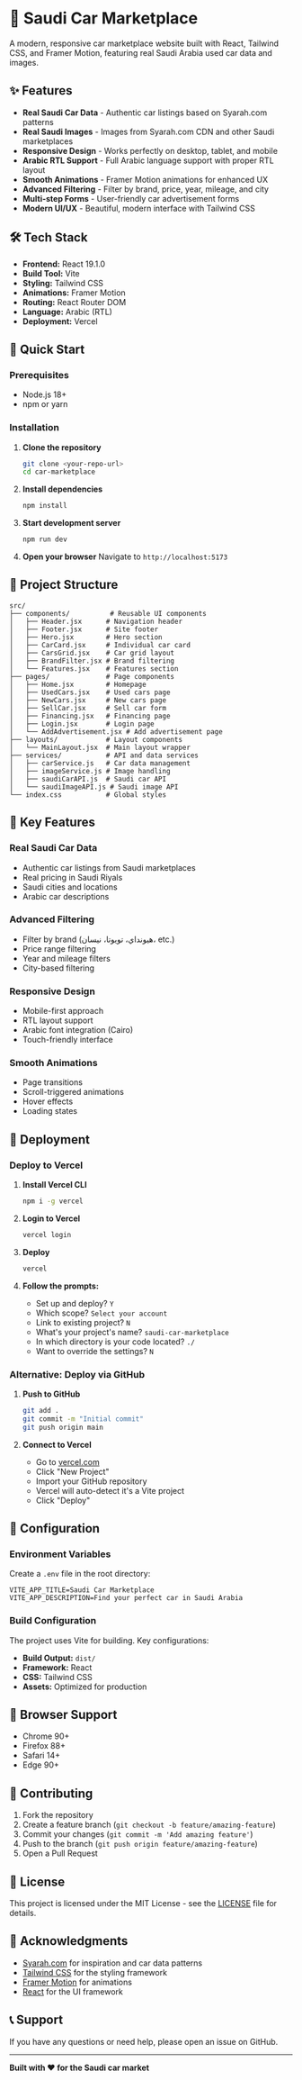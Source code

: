 # 🚗 Saudi Car Marketplace

A modern, responsive car marketplace website built with React, Tailwind CSS, and Framer Motion, featuring real Saudi Arabia used car data and images.

## ✨ Features

- **Real Saudi Car Data** - Authentic car listings based on Syarah.com patterns
- **Real Saudi Images** - Images from Syarah.com CDN and other Saudi marketplaces
- **Responsive Design** - Works perfectly on desktop, tablet, and mobile
- **Arabic RTL Support** - Full Arabic language support with proper RTL layout
- **Smooth Animations** - Framer Motion animations for enhanced UX
- **Advanced Filtering** - Filter by brand, price, year, mileage, and city
- **Multi-step Forms** - User-friendly car advertisement forms
- **Modern UI/UX** - Beautiful, modern interface with Tailwind CSS

## 🛠️ Tech Stack

- **Frontend:** React 19.1.0
- **Build Tool:** Vite
- **Styling:** Tailwind CSS
- **Animations:** Framer Motion
- **Routing:** React Router DOM
- **Language:** Arabic (RTL)
- **Deployment:** Vercel

## 🚀 Quick Start

### Prerequisites

- Node.js 18+
- npm or yarn

### Installation

1. **Clone the repository**
   ```bash
   git clone <your-repo-url>
   cd car-marketplace
   ```

2. **Install dependencies**
   ```bash
   npm install
   ```

3. **Start development server**
   ```bash
   npm run dev
   ```

4. **Open your browser**
   Navigate to `http://localhost:5173`

## 📁 Project Structure

```
src/
├── components/          # Reusable UI components
│   ├── Header.jsx      # Navigation header
│   ├── Footer.jsx      # Site footer
│   ├── Hero.jsx        # Hero section
│   ├── CarCard.jsx     # Individual car card
│   ├── CarsGrid.jsx    # Car grid layout
│   ├── BrandFilter.jsx # Brand filtering
│   └── Features.jsx    # Features section
├── pages/              # Page components
│   ├── Home.jsx        # Homepage
│   ├── UsedCars.jsx    # Used cars page
│   ├── NewCars.jsx     # New cars page
│   ├── SellCar.jsx     # Sell car form
│   ├── Financing.jsx   # Financing page
│   ├── Login.jsx       # Login page
│   └── AddAdvertisement.jsx # Add advertisement page
├── layouts/            # Layout components
│   └── MainLayout.jsx  # Main layout wrapper
├── services/           # API and data services
│   ├── carService.js   # Car data management
│   ├── imageService.js # Image handling
│   ├── saudiCarAPI.js  # Saudi car API
│   └── saudiImageAPI.js # Saudi image API
└── index.css           # Global styles
```

## 🌟 Key Features

### Real Saudi Car Data
- Authentic car listings from Saudi marketplaces
- Real pricing in Saudi Riyals
- Saudi cities and locations
- Arabic car descriptions

### Advanced Filtering
- Filter by brand (هيونداي، تويوتا، نيسان، etc.)
- Price range filtering
- Year and mileage filters
- City-based filtering

### Responsive Design
- Mobile-first approach
- RTL layout support
- Arabic font integration (Cairo)
- Touch-friendly interface

### Smooth Animations
- Page transitions
- Scroll-triggered animations
- Hover effects
- Loading states

## 🚀 Deployment

### Deploy to Vercel

1. **Install Vercel CLI**
   ```bash
   npm i -g vercel
   ```

2. **Login to Vercel**
   ```bash
   vercel login
   ```

3. **Deploy**
   ```bash
   vercel
   ```

4. **Follow the prompts:**
   - Set up and deploy? `Y`
   - Which scope? `Select your account`
   - Link to existing project? `N`
   - What's your project's name? `saudi-car-marketplace`
   - In which directory is your code located? `./`
   - Want to override the settings? `N`

### Alternative: Deploy via GitHub

1. **Push to GitHub**
   ```bash
   git add .
   git commit -m "Initial commit"
   git push origin main
   ```

2. **Connect to Vercel**
   - Go to [vercel.com](https://vercel.com)
   - Click "New Project"
   - Import your GitHub repository
   - Vercel will auto-detect it's a Vite project
   - Click "Deploy"

## 🔧 Configuration

### Environment Variables

Create a `.env` file in the root directory:

```env
VITE_APP_TITLE=Saudi Car Marketplace
VITE_APP_DESCRIPTION=Find your perfect car in Saudi Arabia
```

### Build Configuration

The project uses Vite for building. Key configurations:

- **Build Output:** `dist/`
- **Framework:** React
- **CSS:** Tailwind CSS
- **Assets:** Optimized for production

## 📱 Browser Support

- Chrome 90+
- Firefox 88+
- Safari 14+
- Edge 90+

## 🤝 Contributing

1. Fork the repository
2. Create a feature branch (`git checkout -b feature/amazing-feature`)
3. Commit your changes (`git commit -m 'Add amazing feature'`)
4. Push to the branch (`git push origin feature/amazing-feature`)
5. Open a Pull Request

## 📄 License

This project is licensed under the MIT License - see the [LICENSE](LICENSE) file for details.

## 🙏 Acknowledgments

- [Syarah.com](https://syarah.com/) for inspiration and car data patterns
- [Tailwind CSS](https://tailwindcss.com/) for the styling framework
- [Framer Motion](https://www.framer.com/motion/) for animations
- [React](https://reactjs.org/) for the UI framework

## 📞 Support

If you have any questions or need help, please open an issue on GitHub.

---

**Built with ❤️ for the Saudi car market**
